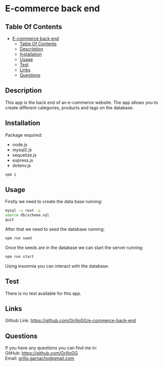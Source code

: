 # E-commerce back end

## Table Of Contents

- [E-commerce back end](#e-commerce-back-end)
  - [Table Of Contents](#table-of-contents)
  - [Description](#description)
  - [Installation](#installation)
  - [Usage](#usage)
  - [Test](#test)
  - [Links](#links)
  - [Questions](#questions)

## Description

This app is the back end of an e-commerce website. The app allows you to create different categories, products and tags on the database.

## Installation

Package required: </br>

- node.js
- mysql2.js
- sequelize.js
- express.js
- dotenv.js

```bash
npm i
```

## Usage

Firstly we need to create the data base running:

```bash
mysql -u root -p
source db/schema.sql
quit
```

After that we need to seed the database running:

```bash
npm run seed
```

Once the seeds are in the database we can start the server running:

```bash
npm run start
```

Using insomnia you can interact with the database.

## Test

There is no test available for this app.

## Links

Github Link: https://github.com/GrilloGG/e-commerce-back-end

## Questions

If you have any questions you can find me in: </br>
GitHub: https://github.com/GrilloGG </br>
Email: grillo.garnacho@gmail.com
